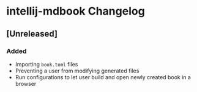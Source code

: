 <!-- Keep a Changelog guide -> https://keepachangelog.com -->

# intellij-mdbook Changelog

## [Unreleased]
### Added
- Importing `book.toml` files
- Preventing a user from modifying generated files
- Run configurations to let user build and open newly created book in a browser